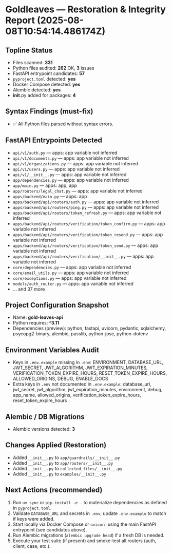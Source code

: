 # Goldleaves — Restoration & Integrity Report (2025-08-08T10:54:14.486174Z)

## Topline Status
- Files scanned: **331**
- Python files audited: **262** OK, **3** issues
- FastAPI entrypoint candidates: **57**
- `pyproject.toml` detected: **yes**
- Docker Compose detected: **yes**
- Alembic detected: **yes**
- __init__.py added for packages: **4**

## Syntax Findings (must-fix)
- ✅ All Python files parsed without syntax errors.
## FastAPI Entrypoints Detected
- `api/v1/auth.py` — apps: app variable not inferred
- `api/v1/documents.py` — apps: app variable not inferred
- `api/v1/organizations.py` — apps: app variable not inferred
- `api/v1/users.py` — apps: app variable not inferred
- `api/v1/__init__.py` — apps: app variable not inferred
- `app/dependencies.py` — apps: app variable not inferred
- `app/main.py` — apps: app, app
- `app/routers/legal_chat.py` — apps: app variable not inferred
- `apps/backend/main.py` — apps: app
- `apps/backend/api/routers/auth.py` — apps: app variable not inferred
- `apps/backend/api/routers/ping.py` — apps: app variable not inferred
- `apps/backend/api/routers/token_refresh.py` — apps: app variable not inferred
- `apps/backend/api/routers/verification/token_confirm.py` — apps: app variable not inferred
- `apps/backend/api/routers/verification/token_resend.py` — apps: app variable not inferred
- `apps/backend/api/routers/verification/token_send.py` — apps: app variable not inferred
- `apps/backend/api/routers/verification/__init__.py` — apps: app variable not inferred
- `core/dependencies.py` — apps: app variable not inferred
- `core/email_utils.py` — apps: app variable not inferred
- `core/exceptions.py` — apps: app variable not inferred
- `models/auth_router.py` — apps: app variable not inferred
- ... and 37 more

## Project Configuration Snapshot
- Name: **gold-leaves-api**
- Python requires: **^3.11**
- Dependencies (preview): python, fastapi, uvicorn, pydantic, sqlalchemy, psycopg2-binary, alembic, passlib, python-jose, python-dotenv

## Environment Variables Audit
- Keys in `.env.example` missing in `.env`: ENVIRONMENT, DATABASE_URL, JWT_SECRET, JWT_ALGORITHM, JWT_EXPIRATION_MINUTES, VERIFICATION_TOKEN_EXPIRE_HOURS, RESET_TOKEN_EXPIRE_HOURS, ALLOWED_ORIGINS, DEBUG, ENABLE_DOCS
- Extra keys in `.env` not documented in `.env.example`: database_url, jwt_secret, jwt_algorithm, jwt_expiration_minutes, environment, debug, app_name, allowed_origins, verification_token_expire_hours, reset_token_expire_hours

## Alembic / DB Migrations
- Alembic versions detected: **3**

## Changes Applied (Restoration)
- Added `__init__.py` to `app/guardrails/__init__.py`
- Added `__init__.py` to `app/routers/__init__.py`
- Added `__init__.py` to `collected_files/__init__.py`
- Added `__init__.py` to `examples/__init__.py`

## Next Actions (recommended)
1) Run `uv sync` or `pip install -e .` to materialize dependencies as defined in `pyproject.toml`.
2) Validate `DATABASE_URL` and secrets in `.env`; update `.env.example` to match if keys were added.
3) Start locally via Docker Compose or `uvicorn` using the main FastAPI entrypoint (see candidates above).
4) Run Alembic migrations (`alembic upgrade head`) if a fresh DB is needed.
5) Execute your test suite (if present) and smoke-test all routers (auth, client, case, etc.).